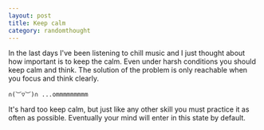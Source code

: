 ```yaml
---
layout: post
title: Keep calm
category: randomthought
---
```


In the last days I've been listening to chill music and I just thought about how important is to keep the calm.
Even under harsh conditions you should keep calm and think. 
The solution of the problem is only reachable when you focus and think clearly.

```
∩(︶▽︶)∩ ...ommmmmmmmm
```

It's hard too keep calm, but just like any other skill you must practice it as often as possible.
Eventually your mind will enter in this state by default. 

